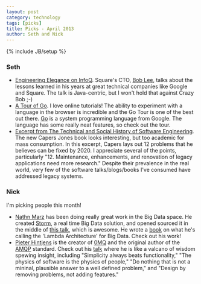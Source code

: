 ```yaml
---
layout: post
category: technology
tags: [picks]
title: Picks - April 2013
author: Seth and Nick
---
```

{% include JB/setup %}

### Seth
 - [Engineering Elegance on InfoQ](http://www.infoq.com/presentations/Square). Square's CTO, [Bob Lee](http://blog.crazybob.org/), talks about the lessons learned in his years at great technical companies like Google and Square. The talk is Java-centric, but I won't hold that against Crazy Bob ;-)
 - [A Tour of Go](http://tour.golang.org/). I love online tutorials! The ability to experiment with a language in the browser is incredible and the Go Tour is one of the best out there. [Go](http://en.wikipedia.org/wiki/Go_(programming_language)) is a system programming language from Google. The language has some really neat features, so check out the tour.
 - [Excerpt from The Technical and Social History of Software Engineering](http://www.itmpi.org/Portals/10/PDF/Capers-2019.pdf). The new Capers Jones book looks interesting, but too academic for mass consumption. In this excerpt, Capers lays out 12 problems that he believes can be fixed by 2020. I appreciate several of the points, particularly "12. Maintenance, enhancements, and renovation of legacy applications need more research." Despite their prevalence in the real world, very few of the software talks/blogs/books I've consumed have addressed legacy systems.

### Nick
I'm picking people this month!
- [Nathn Marz](http://nathanmarz.com/) has been doing really great work in the Big Data space. He created [Storm](https://github.com/nathanmarz/storm), a real time Big Data solution, and opened sourced it in the middle of [this talk](http://www.infoq.com/presentations/Storm), which is awesome. He wrote a [book](http://www.manning.com/marz/) on what he's calling the 'Lambda Architecture' for Big Data. Check out his work!
- [Pieter Hintjens](http://en.wikipedia.org/wiki/Pieter_Hintjens) is the creator of [0MQ](http://www.zeromq.org/) and the original author of the [AMQP](http://en.wikipedia.org/wiki/Advanced_Message_Queuing_Protocol) standard. Check out his [talk](http://www.infoq.com/presentations/Architecture-Scale-ZeroMQ) where he is like a valcano of wisdom spewing insight, including "Simplicity always beats functionality," "The physics of software is the physics of people," "Do nothing that is not a mininal, plausible answer to a well defined problem," and "Design by removing problems, not adding features."
